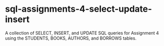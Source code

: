 # sql-assignments-4-select-update-insert
A collection of  SELECT, INSERT, and UPDATE SQL queries for Assignment 4 using the  STUDENTS, BOOKS, AUTHORS, and BORROWS tables.
